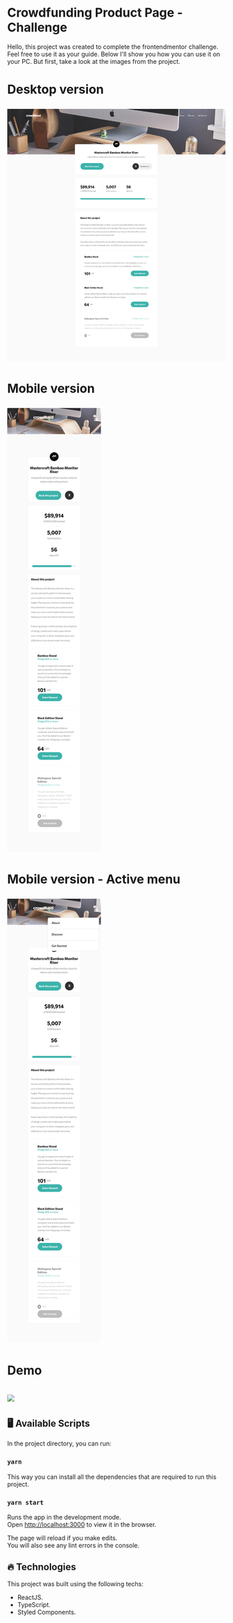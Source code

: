 # Crowdfunding Product Page - Challenge

Hello, this project was created to complete the frontendmentor challenge. Feel free to use it as your guide. Below I'll show you how you can use it on your PC. But first, take a look at the images from the project.

<h1>
    <p>Desktop version</p>
    <img src="src/assets/images/project-completed-desktop.png">
</h1>

<h1>
    <p>Mobile version</p>
    <img src="src/assets/images/project-completed-mobile.png">
</h1>

<h1>
    <p>Mobile version - Active menu</p>
    <img src="src/assets/images/project-completed-mobile-menu.png">
</h1>

<h1>
    <p>Demo</p>
    <img src="src/assets/images/project-completed-demo.gif">
</h1>

## :desktop_computer: Available Scripts

In the project directory, you can run:

### `yarn`

This way you can install all the dependencies that are required to run this project.

### `yarn start`
Runs the app in the development mode.\
Open [http://localhost:3000](http://localhost:3000) to view it in the browser.

The page will reload if you make edits.\
You will also see any lint errors in the console.

## :fire: Technologies

This project was built using the following techs:

- ReactJS.
- TypeScript.
- Styled Components.
